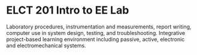 # ELCT 201 Intro to EE Lab
 Laboratory procedures, instrumentation and measurements, report writing, computer use in system design, testing, and troubleshooting. Integrative project-based learning environment including passive, active, electronic and electromechanical systems.
